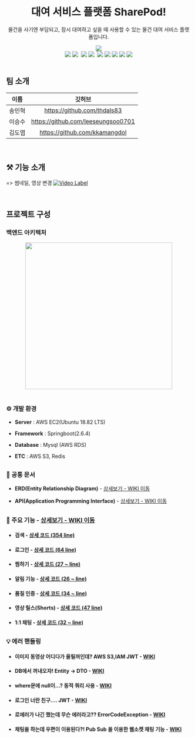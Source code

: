  <div align="center">
 
# 대여 서비스 플랫폼 SharePod!
 물건을 사기엔 부담되고, 잠시 대여하고 싶을 때 사용할 수 있는 물건 대여 서비스 플랫폼입니다.
 
 <img src="https://user-images.githubusercontent.com/59475849/160775149-0be495f9-68a2-4d89-973c-e6cb1a50e5eb.png">
 
 </div>
 
 <div align="center">
  <img src="https://img.shields.io/badge/MySQL-4479A1?style=flat&logo=MySQL&logoColor=white"/>
  <img src="https://img.shields.io/badge/Spring Boot-6DB33F?style=flat-square&logo=Spring Boot&logoColor=white"/>&nbsp;
    <img src="https://img.shields.io/badge/Notion-000000?style=flat&logo=Notion&logoColor=white"/>
    <img src="https://img.shields.io/badge/Github-181717?style=flat&logo=Github&logoColor=white"/>&nbsp;
  <img src="https://img.shields.io/badge/Slack-4A154B?style=flat&logo=slack&logoColor=white"/>
 <img src="https://img.shields.io/badge/Amazon AWS-232F3E?style=flat&logo=Amazon AWS&logoColor=#232F3E"/>
 <img src="https://img.shields.io/badge/Amazon S3-white?style=flat&logo=Amazon S3&logoColor=#white"/>
 <img src="https://img.shields.io/badge/Redis-white?style=flat&logo=Redis&logoColor=#DC382D"/>
 <img src="https://img.shields.io/badge/Socket.io-black?style=flat&logo=Socket.io&logoColor=#DC382D"/>
</div>

<br>


## 팀 소개
 <div align="center">
 
|이름|깃허브|
|:--------:|:--------:|
|송민혁|https://github.com/thdals83|
|이승수|https://github.com/leeseungsoo0701|
|김도엽|https://github.com/kkamangdol|
 
</div>

<br>

## ⚒️ 기능 소개
=> 썸네일, 영상 변경
[![Video Label](.jpg)](https://youtu.be/)

<br>


## 프로젝트 구성
### 백엔드 아키텍처
 <div align="center">
 <img src="https://user-images.githubusercontent.com/59475849/160796220-c55b19f4-7f08-4095-8686-1a5ea2725eb8.png" height="400">
</div>

<br>

### ⚙️ 개발 환경
- **Server** : AWS EC2(Ubuntu 18.82 LTS)  

- **Framework** : Springboot(2.6.4)

- **Database** : Mysql (AWS RDS)  

- **ETC** : AWS S3, Redis

## 
### 📝 공통 문서
- **ERD(Entity Relationship Diagram)** - <a href="https://github.com/HangHae99ProjectTeam10/SharePod-Server/wiki/ERD" >상세보기 - WIKI 이동</a>
  
- **API(Application Programming Interface)** - <a href="https://github.com/HangHae99ProjectTeam10/SharePod-Server/wiki/API" >상세보기 - WIKI 이동</a>

## 
### 📌 주요 기능 - <a href="https://github.com/HangHae99ProjectTeam10/SharePod-Server/wiki/%EC%A3%BC%EC%9A%94-%EA%B8%B0%EB%8A%A5" >상세보기 - WIKI 이동</a>
- #### 검색 - <a href="https://github.com/HangHae99ProjectTeam10/SharePod-Server/blob/main/src/main/java/com/spring/sharepod/v1/service/BoardService.java" >상세 코드 (354 line)</a>

- #### 로그인 - <a href="https://github.com/HangHae99ProjectTeam10/SharePod-Server/blob/main/src/main/java/com/spring/sharepod/v1/service/UserService.java" >상세 코드 (64 line)</a>

- #### 찜하기 - <a href="https://github.com/HangHae99ProjectTeam10/SharePod-Server/blob/main/src/main/java/com/spring/sharepod/v1/service/NoticeService.java" >상세 코드 (27 ~ line)</a>

- #### 알림 기능 - <a href="https://github.com/HangHae99ProjectTeam10/SharePod-Server/blob/main/src/main/java/com/spring/sharepod/v1/service/NoticeService.java" >상세 코드 (26 ~ line)</a>

- #### 품질 인증 - <a href="https://github.com/HangHae99ProjectTeam10/SharePod-Server/blob/main/src/main/java/com/spring/sharepod/v1/service/AuthService.java" >상세 코드 (34 ~ line)</a>

- #### 영상 릴스(Shorts) - <a href="https://github.com/HangHae99ProjectTeam10/SharePod-Server/blob/main/src/main/java/com/spring/sharepod/v1/service/BoardService.java" >상세 코드 (47 line)</a>

- #### 1:1 채팅 - <a href="https://github.com/HangHae99ProjectTeam10/SharePod-Server/blob/main/src/main/java/com/spring/sharepod/v1/controller/ChatController.java" >상세 코드 (32 ~ line)</a>

## 
###  💡 에러 핸들링
- #### 이미지 동영상 어디다가 올릴꺼인데? AWS S3,IAM JWT - <a href="https://github.com/HangHae99ProjectTeam10/SharePod-Server/wiki/WIKI,--%EC%9D%B4%EB%AF%B8%EC%A7%80-%EB%8F%99%EC%98%81%EC%83%81-%EC%96%B4%EB%94%94%EB%8B%A4%EA%B0%80-%EC%98%AC%EB%A6%B4%EA%BA%BC%EC%9D%B8%EB%8D%B0%3F-AWS-S3,IAM" >WIKI</a>
- #### DB에서 꺼내오자! Entity → DTO - <a href="https://github.com/HangHae99ProjectTeam10/SharePod-Server/wiki/WIKI,-DB%EC%97%90%EC%84%9C-%EA%BA%BC%EB%82%B4%EC%98%A4%EC%9E%90!-Entity-%E2%86%92-DTO" >WIKI</a>
- #### where문에 null이...? 동적 쿼리 사용 - <a href="https://github.com/HangHae99ProjectTeam10/SharePod-Server/wiki/WIKI,-where%EB%AC%B8%EC%97%90-null%EC%9D%B4...%3F-%EB%8F%99%EC%A0%81-%EC%BF%BC%EB%A6%AC-%EC%82%AC%EC%9A%A9" >WIKI</a>
-  #### 로그인 너란 친구.... JWT - <a href="https://github.com/HangHae99ProjectTeam10/SharePod-Server/wiki/WIKI,-%EB%A1%9C%EA%B7%B8%EC%9D%B8-%EB%84%88%EB%9E%80-%EC%B9%9C%EA%B5%AC....-JWT" >WIKI</a>
-  #### 로에러가 나긴 했는데 무슨 에러라고?? ErrorCodeException - <a href="https://github.com/HangHae99ProjectTeam10/SharePod-Server/wiki/WIKI,-%EC%97%90%EB%9F%AC%EA%B0%80-%EB%82%98%EA%B8%B4-%ED%96%88%EB%8A%94%EB%8D%B0-%EB%AC%B4%EC%8A%A8-%EC%97%90%EB%9F%AC%EB%9D%BC%EA%B3%A0%3F%3F-ErrorCodeException" >WIKI</a>
- #### 채팅을 하는데 우편이 이용된다?! Pub Sub 을 이용한 웹소켓 채팅 기능 - <a href="https://github.com/HangHae99ProjectTeam10/SharePod-Server/wiki/WIKI,-%EC%B1%84%ED%8C%85%EC%9D%84-%ED%95%98%EB%8A%94%EB%8D%B0-%EC%9A%B0%ED%8E%B8%EC%9D%B4-%EC%9D%B4%EC%9A%A9%EB%90%9C%EB%8B%A4%3F!-Pub-Sub-%EC%9D%84-%EC%9D%B4%EC%9A%A9%ED%95%9C-%EC%9B%B9%EC%86%8C%EC%BC%93-%EC%B1%84%ED%8C%85-%EA%B8%B0%EB%8A%A5" >WIKI</a>
